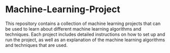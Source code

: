 # Machine-Learning-Project
This repository contains a collection of machine learning projects that can be used to learn about different machine learning algorithms and techniques. Each project includes detailed instructions on how to set up and run the project, as well as an explanation of the machine learning algorithms and techniques that are used.
